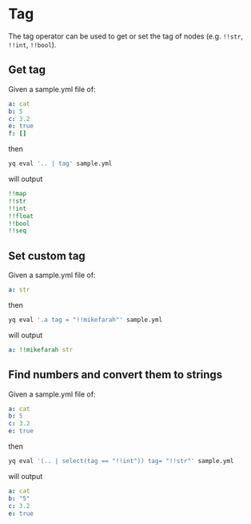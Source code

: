 # Tag

The tag operator can be used to get or set the tag of nodes (e.g. `!!str`, `!!int`, `!!bool`).

## Get tag
Given a sample.yml file of:
```yaml
a: cat
b: 5
c: 3.2
e: true
f: []
```
then
```bash
yq eval '.. | tag' sample.yml
```
will output
```yaml
!!map
!!str
!!int
!!float
!!bool
!!seq
```

## Set custom tag
Given a sample.yml file of:
```yaml
a: str
```
then
```bash
yq eval '.a tag = "!!mikefarah"' sample.yml
```
will output
```yaml
a: !!mikefarah str
```

## Find numbers and convert them to strings
Given a sample.yml file of:
```yaml
a: cat
b: 5
c: 3.2
e: true
```
then
```bash
yq eval '(.. | select(tag == "!!int")) tag= "!!str"' sample.yml
```
will output
```yaml
a: cat
b: "5"
c: 3.2
e: true
```

